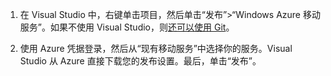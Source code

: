 
1. 在 Visual Studio 中，右键单击项目，然后单击“发布”>“Windows Azure 移动服务”。如果不使用 Visual Studio，则[还可以使用 Git](/documentation/articles/mobile-services-dotnet-backend-store-code-source-control)。

2. 使用 Azure 凭据登录，然后从“现有移动服务”中选择你的服务。Visual Studio 从 Azure 直接下载您的发布设置。最后，单击“发布”。

<!---HONumber=71-->